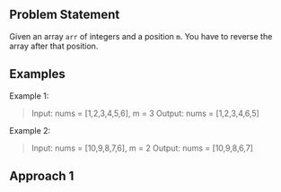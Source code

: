 ## Problem Statement
Given an array `arr` of integers and a position `m`. You have to reverse the array after that position.
## Examples

Example 1:
> Input: nums = [1,2,3,4,5,6], m = 3
> Output: nums = [1,2,3,4,6,5]

Example 2:
> Input: nums = [10,9,8,7,6], m = 2
> Output: nums = [10,9,8,6,7]

## Approach 1
